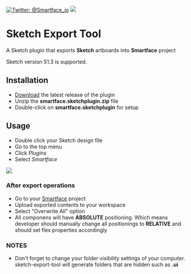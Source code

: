[![Twitter: @Smartface_io](https://img.shields.io/badge/contact-@Smartface_io-blue.svg?style=flat)](https://twitter.com/smartface_io)
![](https://img.shields.io/badge/status-beta-yellow.svg)

# Sketch Export Tool

A Sketch plugin that exports **Sketch** artboards into **Smartface** project

Sketch version 51.3 is supported.

## Installation
- <a href="https://github.com/smartface/sketch-export-tool/releases/download/v0.1.3/smartface.sketchplugin.zip" target="blank">Download</a> the latest release of the plugin
-   Unzip the **smartface.sketchplugin.zip** file 
-   Double-click on **smartface.sketchplugin** for setup

## Usage

- Double click your Sketch design file
- Go to the top menu
- Click *Plugins*
- Select *Smartface*

![  ](https://github.com/smartface/sketch-export-tool/blob/master/gifs/setObject1.gif)

### After export operations
- Go to your [Smartface](https://cloud.smartface.io/) project 
- Upload exported contents to your workspace
- Select "Overwrite All" option 
- All componens will have **ABSOLUTE** positioning. Which means developer should
manually change all positionings to **RELATIVE** and should set flex properties
accordingly

### NOTES
- Don't forget to change your folder visibility settings of your computer. 
sketch-export-tool will generate folders that are hidden such as **.ui**
